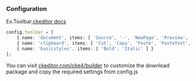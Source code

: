 ### Configuration

Ex.Toolbar,[ckeditor docs](https://ckeditor.com/docs/ckeditor4/latest/api/CKEDITOR_config.html#cfg-toolbar)

```typescript
config.toolbar = [
    { name: 'document', items: [ 'Source', '-', 'NewPage', 'Preview', '-', 'Templates' ] },
    { name: 'clipboard', items: [ 'Cut', 'Copy', 'Paste', 'PasteText', 'PasteFromWord', '-', 'Undo', 'Redo' ] },
    { name: 'basicstyles', items: [ 'Bold', 'Italic' ] }
];
```

You can visit [ckeditor.com/cke4/builder](https://ckeditor.com/cke4/builder) to customize the download package and copy the required settings from config.js


